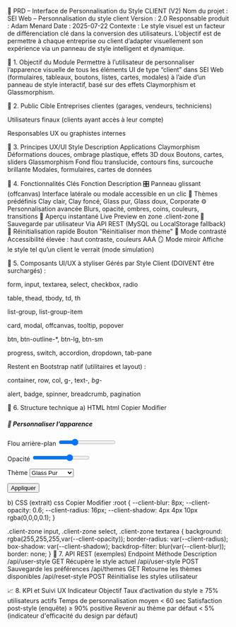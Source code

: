 📘 PRD – Interface de Personnalisation du Style CLIENT (V2)
Nom du projet : SEI Web – Personnalisation du style client
Version : 2.0
Responsable produit : Adam Menard
Date : 2025-07-22
Contexte : Le style visuel est un facteur de différenciation clé dans la conversion des utilisateurs. L’objectif est de permettre à chaque entreprise ou client d’adapter visuellement son expérience via un panneau de style intelligent et dynamique.

🧭 1. Objectif du Module
Permettre à l’utilisateur de personnaliser l’apparence visuelle de tous les éléments UI de type “client” dans SEI Web (formulaires, tableaux, boutons, listes, cartes, modales) à l’aide d’un panneau de style interactif, basé sur des effets Claymorphism et Glassmorphism.

👥 2. Public Cible
Entreprises clientes (garages, vendeurs, techniciens)

Utilisateurs finaux (clients ayant accès à leur compte)

Responsables UX ou graphistes internes

🎨 3. Principes UX/UI
Style	Description	Applications
Claymorphism	Déformations douces, ombrage plastique, effets 3D doux	Boutons, cartes, sliders
Glassmorphism	Fond flou translucide, contours fins, surcouche brillante	Modales, formulaires, cartes de données

🧩 4. Fonctionnalités Clés
Fonction	Description
🎛️ Panneau glissant (offcanvas)	Interface latérale ou modale accessible en un clic
🌈 Thèmes prédéfinis	Clay clair, Clay foncé, Glass pur, Glass doux, Corporate
⚙️ Personnalisation avancée	Blurs, opacité, ombres, coins, couleurs, transitions
🧪 Aperçu instantané	Live Preview en zone .client-zone
💾 Sauvegarde par utilisateur	Via API REST (MySQL ou LocalStorage fallback)
🔄 Réinitialisation rapide	Bouton "Réinitialiser mon thème"
👀 Mode contrasté	Accessibilité élevée : haut contraste, couleurs AAA
🪞 Mode miroir	Affiche le style tel qu’un client le verrait (mode simulation)

🧱 5. Composants UI/UX à styliser
Gérés par Style Client (DOIVENT être surchargés) :

form, input, textarea, select, checkbox, radio

table, thead, tbody, td, th

list-group, list-group-item

card, modal, offcanvas, tooltip, popover

btn, btn-outline-*, btn-lg, btn-sm

progress, switch, accordion, dropdown, tab-pane

Restent en Bootstrap natif (utilitaires et layout) :

container, row, col, g-, text-*, bg-*

alert, badge, spinner, breadcrumb, pagination

🧱 6. Structure technique
a) HTML
html
Copier
Modifier
<div id="style-panel" class="offcanvas clay-card glassmorphic">
  <h5>🎨 Personnaliser l’apparence</h5>
  <label for="blur">Flou arrière-plan</label>
  <input type="range" id="blur" min="0" max="20" value="5" />

  <label for="opacity">Opacité</label>
  <input type="range" id="opacity" min="0.1" max="1" step="0.1" value="0.7" />

  <label for="theme">Thème</label>
  <select id="theme">
    <option value="glass">Glass Pur</option>
    <option value="clay-light">Clay Clair</option>
    <option value="clay-dark">Clay Foncé</option>
    <option value="custom">Personnalisé</option>
  </select>

  <button class="btn client-btn mt-3" onclick="applyStyle()">Appliquer</button>
</div>
b) CSS (extrait)
css
Copier
Modifier
:root {
  --client-blur: 8px;
  --client-opacity: 0.6;
  --client-radius: 16px;
  --client-shadow: 4px 4px 10px rgba(0,0,0,0.1);
}

.client-zone input,
.client-zone select,
.client-zone textarea {
  background: rgba(255,255,255,var(--client-opacity));
  border-radius: var(--client-radius);
  box-shadow: var(--client-shadow);
  backdrop-filter: blur(var(--client-blur));
  border: none;
}
🔗 7. API REST (exemples)
Endpoint	Méthode	Description
/api/user-style	GET	Récupère le style actuel
/api/user-style	POST	Sauvegarde les préférences
/api/themes	GET	Retourne les thèmes disponibles
/api/reset-style	POST	Réinitialise les styles utilisateur

📈 8. KPI et Suivi UX
Indicateur	Objectif
Taux d’activation du style	≥ 75% utilisateurs actifs
Temps de personnalisation moyen	< 60 sec
Satisfaction post-style (enquête)	≥ 90% positive
Revenir au thème par défaut	< 5% (indicateur d'efficacité du design par défaut)